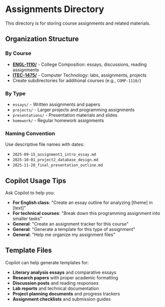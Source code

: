 # Assignments Directory

This directory is for storing course assignments and related materials.

## Organization Structure

### By Course
- **[ENGL-1110/](ENGL-1110/)** - College Composition: essays, discussions, reading assignments
- **[ITEC-1475/](ITEC-1475/)** - Computer Technology: labs, assignments, projects
- Create subdirectories for additional courses (e.g., `COMP-1110/`)

### By Type
- `essays/` - Written assignments and papers
- `projects/` - Larger projects and programming assignments
- `presentations/` - Presentation materials and slides
- `homework/` - Regular homework assignments

### Naming Convention
Use descriptive file names with dates:
- `2025-09-15_assignment1_intro_essay.md`
- `2025-10-01_project2_database_design.md`
- `2025-11-20_final_presentation_outline.md`

## Copilot Usage Tips

Ask Copilot to help you:
- **For English class**: "Create an essay outline for analyzing [theme] in [text]"
- **For technical courses**: "Break down this programming assignment into smaller tasks"
- **General**: "Create an assignment tracker for this course"
- **General**: "Generate a template for this type of assignment"
- **General**: "Help me organize my assignment files"

## Template Files

Copilot can help generate templates for:
- **Literary analysis essays** and comparative essays
- **Research papers** with proper academic formatting
- **Discussion posts** and reading responses
- **Lab reports** and technical documentation
- **Project planning documents** and progress trackers
- **Assignment checklists** and submission guides